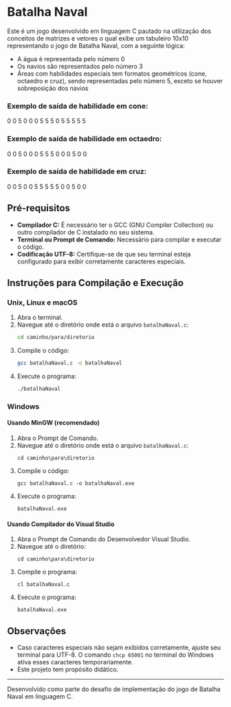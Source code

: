 
# Batalha Naval

Este é um jogo desenvolvido em linguagem C pautado na utilização dos conceitos de matrizes e vetores o qual exibe um tabuleiro 10x10 representando o jogo de Batalha Naval, com a seguinte lógica:
- A água é representada pelo número 0
- Os navios são representados pelo número 3
- Áreas com habilidades especiais tem formatos geométricos (cone, octaedro e cruz), sendo representadas pelo número 5, exceto se houver sobreposição dos navios

### Exemplo de saída de habilidade em cone:

0 0 5 0 0
0 5 5 5 0
5 5 5 5 5

### Exemplo de saída de habilidade em octaedro:

0 0 5 0 0
0 5 5 5 0
0 0 5 0 0

### Exemplo de saída de habilidade em cruz:

0 0 5 0 0
5 5 5 5 5
0 0 5 0 0
 
## Pré-requisitos

- **Compilador C:** É necessário ter o GCC (GNU Compiler Collection) ou outro compilador de C instalado no seu sistema.
- **Terminal ou Prompt de Comando:** Necessário para compilar e executar o código.
- **Codificação UTF-8:** Certifique-se de que seu terminal esteja configurado para exibir corretamente caracteres especiais.

## Instruções para Compilação e Execução

### Unix, Linux e macOS

1. Abra o terminal.
2. Navegue até o diretório onde está o arquivo `batalhaNaval.c`:
   ```bash
   cd caminho/para/diretorio
   ```
3. Compile o código:
   ```bash
   gcc batalhaNaval.c -o batalhaNaval
   ```
4. Execute o programa:
   ```bash
   ./batalhaNaval
   ```

### Windows

#### Usando MinGW (recomendado)

1. Abra o Prompt de Comando.
2. Navegue até o diretório onde está o arquivo `batalhaNaval.c`:
   ```
   cd caminho\para\diretorio
   ```
3. Compile o código:
   ```
   gcc batalhaNaval.c -o batalhaNaval.exe
   ```
4. Execute o programa:
   ```
   batalhaNaval.exe
   ```

#### Usando Compilador do Visual Studio

1. Abra o Prompt de Comando do Desenvolvedor Visual Studio.
2. Navegue até o diretório:
   ```
   cd caminho\para\diretorio
   ```
3. Compile o programa:
   ```
   cl batalhaNaval.c
   ```
4. Execute o programa:
   ```
   batalhaNaval.exe
   ```

## Observações

- Caso caracteres especiais não sejam exibidos corretamente, ajuste seu terminal para UTF-8. O comando `chcp 65001` no terminal do Windows ativa esses caracteres temporariamente.
- Este projeto tem propósito didático.

---

Desenvolvido como parte do desafio de implementação do jogo de Batalha Naval em linguagem C.
